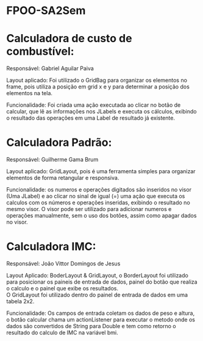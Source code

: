 # FPOO-SA2Sem

# Calculadora de custo de combustível:
<p>Responsável: Gabriel Aguilar Paiva</p>
<p>Layout aplicado: Foi utilizado o GridBag para organizar os elementos no frame, pois utiliza a posição em grid x e y para determinar a posição dos elementos na tela. </p>
<p>Funcionalidade: Foi criada uma ação executada ao clicar no botão de calcular, que lê as informações nos JLabels e executa os cálculos, exibindo o resultado das operações em uma Label de resultado já existente.</p>

# Calculadora Padrão:
<p>Responsável: Guilherme Gama Brum</p>
<p>Layout aplicado: GridLayout, pois é uma ferramenta simples para organizar elementos de forma retangular e responsiva.</p>
<p>Funcionalidade: os numeros e operações digitados são inseridos no visor (Uma JLabel) e ao clicar no sinal de igual (=) uma ação que executa os calculos com os números e operações inseridas, exibindo o resultado no mesmo visor. O visor pode ser utilizado para adicionar numeros e operações manualmente, sem o uso dos botões, assim como apagar dados no visor.</p>

# Calculadora IMC:
<p>Responsável: João Vittor Domingos de Jesus</p>
<p>Layout Aplicado: BoderLayout & GridLayout, o BorderLayout foi utilizado para posicionar os paineis de entrada de dados, painel do botão que realiza o calculo e o painel que exibe os resultados. <br>
O GridLayout foi utilizado dentro do painel de entrada de dados em uma tabela 2x2.</p>
<p>Funcionalidade: Os campos de entrada coletam os dados de peso e altura, o botão calcular chama um actionListener para executar o metodo onde os dados são convertidos de String para Double e tem como retorno o resultado do calculo de IMC na variável bmi.</p>